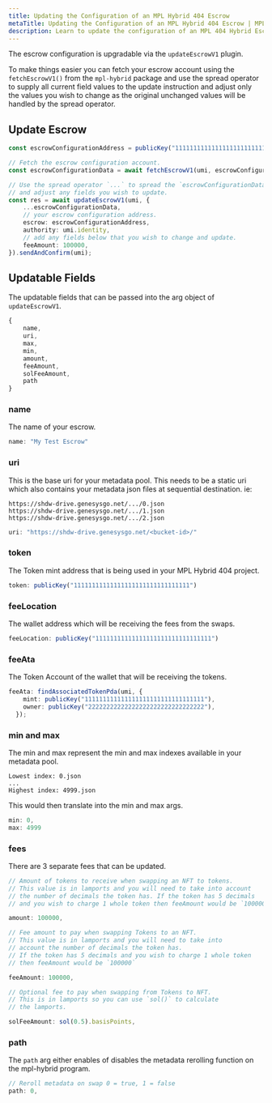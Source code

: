 ```yaml
---
title: Updating the Configuration of an MPL Hybrid 404 Escrow
metaTitle: Updating the Configuration of an MPL Hybrid 404 Escrow | MPL-Hybrid
description: Learn to update the configuration of an MPL 404 Hybrid Escrow account.
---
```


The escrow configuration is upgradable via the `updateEscrowV1` plugin.

To make things easier you can fetch your escrow account using the `fetchEscrowV1()` from the `mpl-hybrid` package and use the spread operator to supply all current field values to the update instruction and adjust only the values you wish to change as the original unchanged values will be handled by the spread operator.

## Update Escrow

```ts
const escrowConfigurationAddress = publicKey("11111111111111111111111111111111");

// Fetch the escrow configuration account.
const escrowConfigurationData = await fetchEscrowV1(umi, escrowConfigurationAddress);

// Use the spread operator `...` to spread the `escrowConfigurationData` fields into the object
// and adjust any fields you wish to update.
const res = await updateEscrowV1(umi, {
    ...escrowConfigurationData,
    // your escrow configuration address.
    escrow: escrowConfigurationAddress,
    authority: umi.identity,
    // add any fields below that you wish to change and update.
    feeAmount: 100000,
}).sendAndConfirm(umi);

```

## Updatable Fields

The updatable fields that can be passed into the arg object of `updateEscrowV1`.

```ts
{
    name,
    uri,
    max,
    min,
    amount,
    feeAmount,
    solFeeAmount,
    path
}

```

### name

The name of your escrow.

```ts
name: "My Test Escrow"
```

### uri

This is the base uri for your metadata pool. This needs to be a static uri which also contains your metadata json files at sequential destination. ie:
```
https://shdw-drive.genesysgo.net/.../0.json
https://shdw-drive.genesysgo.net/.../1.json
https://shdw-drive.genesysgo.net/.../2.json
```

```ts
uri: "https://shdw-drive.genesysgo.net/<bucket-id>/"
```

### token

The Token mint address that is being used in your MPL Hybrid 404 project. 

```ts
token: publicKey("11111111111111111111111111111111")
```

### feeLocation

The wallet address which will be receiving the fees from the swaps.

```ts
feeLocation: publicKey("11111111111111111111111111111111")
```

### feeAta

The Token Account of the wallet that will be receiving the tokens.

```ts
feeAta: findAssociatedTokenPda(umi, {
    mint: publicKey("111111111111111111111111111111111"),
    owner: publicKey("22222222222222222222222222222222"),
  });
```

### min and max

The min and max represent the min and max indexes available in your metadata pool.

```
Lowest index: 0.json
...
Highest index: 4999.json
```

This would then translate into the min and max args.
```ts
min: 0,
max: 4999
```

### fees

There are 3 separate fees that can be updated.

```ts
// Amount of tokens to receive when swapping an NFT to tokens. 
// This value is in lamports and you will need to take into account 
// the number of decimals the token has. If the token has 5 decimals 
// and you wish to charge 1 whole token then feeAmount would be `100000`

amount: 100000,
```

```ts
// Fee amount to pay when swapping Tokens to an NFT. 
// This value is in lamports and you will need to take into 
// account the number of decimals the token has. 
// If the token has 5 decimals and you wish to charge 1 whole token 
// then feeAmount would be `100000`

feeAmount: 100000,
```

```ts
// Optional fee to pay when swapping from Tokens to NFT. 
// This is in lamports so you can use `sol()` to calculate 
// the lamports.

solFeeAmount: sol(0.5).basisPoints,
```

### path

The `path` arg either enables of disables the metadata rerolling function on the mpl-hybrid program.

```ts
// Reroll metadata on swap 0 = true, 1 = false
path: 0,
```


